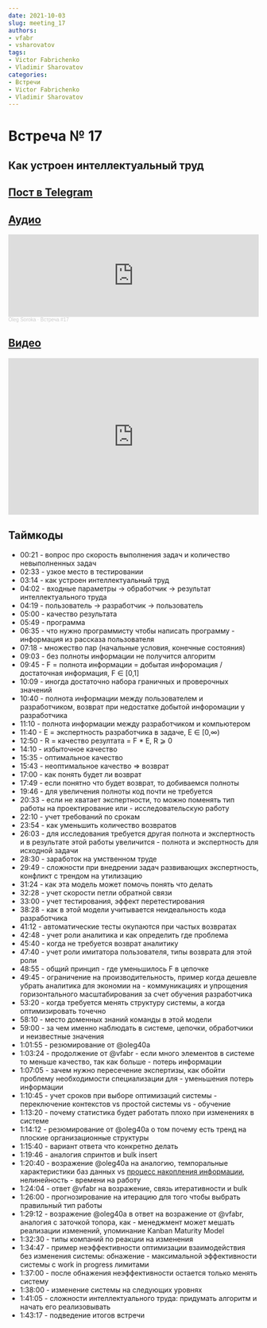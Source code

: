 ```yaml
---
date: 2021-10-03
slug: meeting_17
authors:
- vfabr
- vsharovatov
tags:
- Victor Fabrichenko
- Vladimir Sharovatov
categories:
- Встречи
- Victor Fabrichenko
- Vladimir Sharovatov
---
```

# Встреча № 17

## Как устроен интеллектуальный труд


<!-- more -->
## [Пост в Telegram](https://t.me/modernsd/32014)

<!-- more -->
## [Аудио](https://soundcloud.com/oleg-soroka/vstrecha-17)

<iframe width="100%" height="166" scrolling="no" frameborder="no" allow="autoplay" src="https://w.soundcloud.com/player/?url=https%3A//api.soundcloud.com/tracks/1630941798&color=%23ff5500&auto_play=false&hide_related=false&show_comments=true&show_user=true&show_reposts=false&show_teaser=true"></iframe><div style="font-size: 10px; color: #cccccc;line-break: anywhere;word-break: normal;overflow: hidden;white-space: nowrap;text-overflow: ellipsis; font-family: Interstate,Lucida Grande,Lucida Sans Unicode,Lucida Sans,Garuda,Verdana,Tahoma,sans-serif;font-weight: 100;"><a href="https://soundcloud.com/oleg-soroka" title="Oleg Soroka" target="_blank" style="color: #cccccc; text-decoration: none;">Oleg Soroka</a> · <a href="https://soundcloud.com/oleg-soroka/vstrecha-17" title="Встреча #17" target="_blank" style="color: #cccccc; text-decoration: none;">Встреча #17</a></div>

<!-- more -->

## [Видео](https://youtu.be/85Dug2H_Yqw)

<iframe width="100%" height="315" src="https://www.youtube.com/embed/85Dug2H_Yqw?si=EaE4fISaj2jDj3sl" title="YouTube video player" frameborder="0" allow="accelerometer; autoplay; clipboard-write; encrypted-media; gyroscope; picture-in-picture; web-share" allowfullscreen></iframe>

## Таймкоды

- 00:21 - вопрос про скорость выполнения задач и количество невыполненных задач
- 02:33 - узкое место в тестировании
- 03:14 - как устроен интеллектуальный труд
- 04:02 - входные параметры -> обработчик -> результат интеллектуального труда
- 04:19 - пользователь -> разработчик -> пользователь
- 05:00 - качество результата
- 05:49 - программа
- 06:35 - что нужно программисту чтобы написать программу - информация из рассказа пользователя
- 07:18 - множество пар (начальные условия, конечные состояния)
- 09:03 - без полноты информации не получится алгоритм
- 09:45 - F = полнота информации = добытая инфоромация / достаточная информация, F ∈ [0,1]
- 10:09 - иногда достаточно набора граничных и проверочных значений
- 10:40 - полнота информации между пользователем и разработчиком, возврат при недостатке добытой инфоромации у разработчика
- 11:10 - полнота информации между разработчиком и компьютером
- 11:40 - E = экспертность разработчика в задаче, E ∈ [0,∞)
- 12:50 - R = качество резултата = F * E, R ⩾ 0
- 14:10 - избыточное качество
- 15:35 - оптимальное качество
- 15:43 - неоптимальное качество => возврат
- 17:00 - как понять будет ли возврат
- 17:49 - если понятно что будет возврат, то добиваемся полноты
- 19:46 - для увеличения полноты код почти не требуется
- 20:33 - если не хватает экспертности, то можно поменять тип работы на проектирование или - исследовательскую работу
- 22:10 - учет требований по срокам
- 23:54 - как уменьшить количество возвратов
- 26:03 - для исследования требуется другая полнота и экспертность и в результате этой работы увеличится - полнота и экспертность для исходной задачи
- 28:30 - заработок на умственном труде
- 29:49 - сложности при внедрении задач развивающих экспертность, конфликт с трендом на утилизацию
- 31:24 - как эта модель может помочь понять что делать
- 32:28 - учет скорости петли обратной связи
- 33:00 - учет тестирования, эффект перетестирования
- 38:28 - как в этой модели учитывается неидеальность кода разработчика
- 41:12 - автоматические тесты окупаются при частых возвратах
- 42:48 - учет роли аналитика и как определить где проблема
- 45:40 - когда не требуется возврат аналитику
- 47:40 - учет роли имитатора пользователя, типы возврата для этой роли
- 48:55 - общий принцип - где уменьшилось F в цепочке
- 49:45 - ограничение на производительность, пример когда дешевле убрать аналитика для экономии на - коммуникациях и упрощения горизонтального масштабирования за счет обучения разработчика
- 53:20 - когда требуется менять структуру системы, а когда оптимизировать точечно
- 58:10 - место доменных знаний команды в этой модели
- 59:00 - за чем именно наблюдать в системе, цепочки, обработчики и неизвестные значения
- 1:01:55 - резюмирование от @oleg40a
- 1:03:24 - продолжение от @vfabr - если много элементов в системе то меньше качество, так как больше - потерь информации
- 1:07:05 - зачем нужно пересечение экспертизы, как обойти проблему необходимости специализации для - уменьшения потерь информации
- 1:10:45 - учет сроков при выборе оптимизаций системы - переключение контекстов vs простой системы vs - обучение
- 1:13:20 - почему статистика будет работать плохо при изменениях в системе
- 1:14:12 - резюмирование от @oleg40a о том почему есть тренд на плоские организационные структуры
- 1:15:40 - вариант ответа что конкретно делать
- 1:19:46 - аналогия спринтов и bulk insert
- 1:20:40 - возражение @oleg40a на аналогию, темпоральные характеристики баз данных vs [процесс накопления информации](https://connected-knowledge.com/2014/04/19/understanding-kdp/), нелинейность - времени на работу
- 1:24:04 - ответ @vfabr на возражение, связь итеративности и bulk
- 1:26:00 - прогнозирование на итерацию для того чтобы выбрать правильный тип работы
- 1:29:12 - возражение @oleg40a в ответ на возражение от @vfabr, аналогия с заточкой топора, как - менеджмент может мешать реализации изменений, упоминание Kanban Maturity Model
- 1:32:30 - типы компаний по реакции на изменения
- 1:34:47 - пример неэффективности оптимизации взаимодействия без изменения системы: обнажение - максимальной эффективности системы с work in progress лимитами
- 1:37:00 - после обнажения неэффективности остается только менять систему
- 1:38:00 - изменение системы на следующих уровнях
- 1:41:05 - сложности интеллектуального труда: придумать алгоритм и начать его реализовывать
- 1:43:17 - подведение итогов встречи
